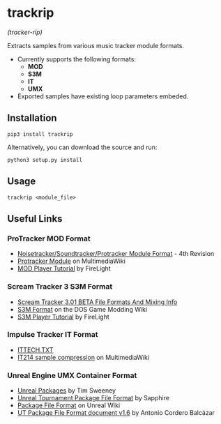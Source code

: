 # trackrip
_(tracker-rip)_

Extracts samples from various music tracker module formats.

- Currently supports the following formats:
    - __MOD__
    - __S3M__
    - __IT__
    - __UMX__
- Exported samples have existing loop parameters embeded.

## Installation

`pip3 install trackrip`

Alternatively, you can download the source and run:

`python3 setup.py install`

## Usage

`trackrip <module_file>`

## Useful Links
### ProTracker MOD Format
* [Noisetracker/Soundtracker/Protracker Module Format](https://www.aes.id.au/modformat.html) -  4th Revision
* [Protracker Module](https://wiki.multimedia.cx/index.php/Protracker_Module) on MultimediaWiki
* [MOD Player Tutorial](https://modland.com/pub/documents/format_documentation/FireLight%20MOD%20Player%20Tutorial.txt) by FireLight
### Scream Tracker 3 S3M Format
* [Scream Tracker 3.01 BETA File Formats And Mixing Info](http://www.textfiles.com/programming/FORMATS/s3m-form.txt)
* [S3M Format](http://www.shikadi.net/moddingwiki/S3M_Format) on the DOS Game Modding Wiki
* [S3M Player Tutorial](https://modland.com/pub/documents/format_documentation/FireLight%20S3M%20Player%20Tutorial.txt) by FireLight
### Impulse Tracker IT Format
* [ITTECH.TXT](https://ia600506.us.archive.org/view_archive.php?archive=/4/items/msdos_it214c_shareware/it214c.zip&file=ITTECH.TXT)
* [IT214 sample compression](https://wiki.multimedia.cx/index.php/Impulse_Tracker#IT214_sample_compression) on MultimediaWiki
### Unreal Engine UMX Container Format
* [Unreal Packages](https://web.archive.org/web/19991006025316fw_/http://unreal.epicgames.com/Packages.htm) by Tim Sweeney
* [Unreal Tournament Package File Format](https://bunnytrack.net/ut-package-format/) by Sapphire
* [Package File Format](https://wiki.beyondunreal.com/Legacy:Package_File_Format) on Unreal Wiki
* [UT Package File Format document v1.6](https://www.acordero.org/download/utpdldoc16/) by Antonio Cordero Balcázar
